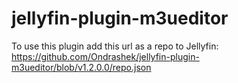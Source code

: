 # jellyfin-plugin-m3ueditor

To use this plugin add this url as a repo to Jellyfin:
https://github.com/Ondrashek/jellyfin-plugin-m3ueditor/blob/v1.2.0.0/repo.json
